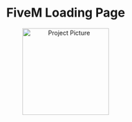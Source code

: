 <h1 align="center">FiveM Loading Page</h1>

<p align="center">
    <img width="200" src="(https://raw.githubusercontent.com/h03ein72/fivem_loading/main/git_picture.png" alt="Project Picture">
</p>
